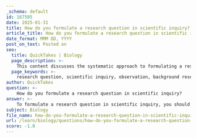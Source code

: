 ```yaml
---
_schema: default
id: 167505
date: 2025-01-31
title: How do you formulate a research question in scientific inquiry?
article_title: How do you formulate a research question in scientific inquiry?
date_format: MMM DD, YYYY
post_on_text: Posted on
seo:
  title: QuickTakes | Biology
  page_description: >-
    This content discusses the systematic approach to formulating a research question in scientific inquiry, detailing steps from observation to refining the question for empirical testing.
  page_keywords: >-
    research question, scientific inquiry, observation, background research, identify gaps, specific question, testability, refine question, empirical testing, scientific method
author: QuickTakes
question: >-
    How do you formulate a research question in scientific inquiry?
answer: >-
    To formulate a research question in scientific inquiry, you should follow a systematic approach that aligns with the components of the scientific method. Here are the key steps to consider:\n\n1. **Observation**: Begin by observing a phenomenon or a specific aspect of the natural world that piques your interest. This could involve noticing patterns, anomalies, or behaviors that require further investigation.\n\n2. **Background Research**: Conduct preliminary research to gather existing information related to your observation. This helps you understand the context and significance of the phenomenon, as well as what has already been studied.\n\n3. **Identify Gaps**: Look for gaps in the current knowledge or areas that have not been thoroughly explored. This can help you pinpoint a specific aspect that warrants further inquiry.\n\n4. **Formulate a Specific Question**: Based on your observations and background research, articulate a clear and focused research question. This question should be specific enough to guide your investigation and should ideally be framed in a way that allows for empirical testing.\n\n5. **Ensure Testability**: Make sure that your research question can lead to a hypothesis that is testable and falsifiable. This means that it should be possible to design an experiment or study that could potentially prove the hypothesis wrong.\n\n6. **Refine the Question**: As you develop your research question, consider refining it to make it more precise. A well-defined question will help in designing your experiment and in analyzing the results.\n\nFor example, if you observe that certain plants in your garden are growing faster than others, your research question could be: "What effect does the amount of sunlight have on the growth rate of these plants?" This question is specific, testable, and allows for the development of a hypothesis regarding the relationship between sunlight exposure and plant growth.\n\nBy following these steps, you can effectively formulate a research question that serves as the foundation for your scientific inquiry.
subject: Biology
file_name: how-do-you-formulate-a-research-question-in-scientific-inquiry.md
url: /learn/biology/questions/how-do-you-formulate-a-research-question-in-scientific-inquiry
score: -1.0
---
```


&nbsp;